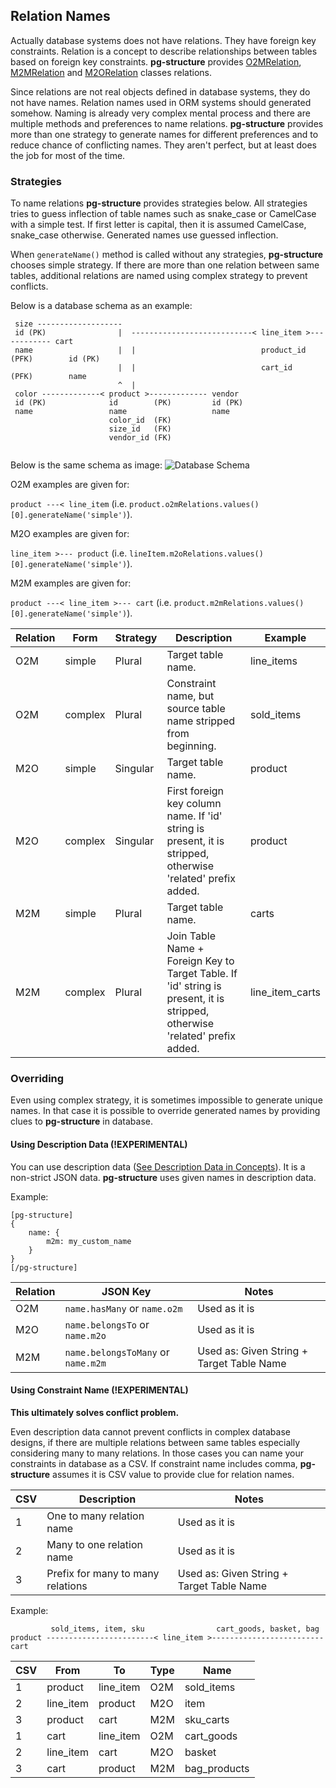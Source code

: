 
## Relation Names

Actually database systems does not have relations. They have foreign key constraints. Relation is a concept to describe relationships between tables based on foreign key constraints. **pg-structure** provides [O2MRelation](api/O2MRelation.md), [M2MRelation](api/M2MRelation.md) and [M2ORelation](api/M2ORelation.md) classes relations.

Since relations are not real objects defined in database systems, they do not have names. Relation names used in ORM systems should generated somehow. Naming is already very complex mental process and there are multiple methods and preferences to name relations. **pg-structure** provides more than one strategy to generate names for different preferences and to reduce chance of conflicting names. They aren't perfect, but at least does the job for most of the time.

### Strategies

To name relations **pg-structure** provides strategies below. All strategies tries to guess inflection of table names such as snake_case or CamelCase with a simple test. If first letter is capital, then it is assumed CamelCase, snake_case otherwise. Generated names use guessed inflection.

When `generateName()` method is called without any strategies, **pg-structure** chooses simple strategy. If there are more than one relation between same tables, additional relations are named using complex strategy to prevent conflicts.

 <span id="exampleSchema"></span>Below is a database schema as an example:

```
 size -------------------
 id (PK)                |  ---------------------------< line_item >------------ cart
 name                   |  |                            product_id (PFK)        id (PK)
                        |  |                            cart_id    (PFK)        name
                        ^  |
 color -------------< product >------------- vendor
 id (PK)              id        (PK)         id (PK)
 name                 name                   name
                      color_id  (FK)
                      size_id   (FK)
                      vendor_id (FK)
 
```
 
 Below is the same schema as image:
 ![Database Schema](../images/schema-through-relation-names.png)


O2M examples are given for:

`product ---< line_item` (i.e. `product.o2mRelations.values()[0].generateName('simple')`).

M2O examples are given for:

`line_item >--- product` (i.e. `lineItem.m2oRelations.values()[0].generateName('simple')`).

M2M examples are given for:

`product ---< line_item >--- cart` (i.e. `product.m2mRelations.values()[0].generateName('simple')`).

| Relation | Form | Strategy | Description | Example |
| --- | --- | --- | --- | --- |
| O2M | simple | Plural | Target table name. | line_items |
| O2M | complex | Plural | Constraint name, but source table name stripped from beginning. | sold_items | 
| M2O | simple | Singular | Target table name. | product |
| M2O | complex | Singular| First foreign key column name. If 'id' string is present, it is stripped, otherwise 'related' prefix added. | product |
| M2M | simple | Plural | Target table name. | carts |
| M2M | complex | Plural | Join Table Name + Foreign Key to Target Table. If 'id' string is present, it is stripped, otherwise 'related' prefix added. | line_item_carts |

### Overriding

Even using complex strategy, it is sometimes impossible to generate unique names. In that case it is possible to override generated names by providing clues to **pg-structure** in database.

#### Using Description Data (!EXPERIMENTAL)

You can use description data ([See Description Data in Concepts](concepts.md)). It is a non-strict JSON data. **pg-structure** uses given names in description data.

Example:

```
[pg-structure]
{
    name: {
        m2m: my_custom_name
    }
}
[/pg-structure]
```

| Relation | JSON Key | Notes |
| --- | --- | --- |
| O2M | `name.hasMany` or `name.o2m` | Used as it is |
| M2O | `name.belongsTo` or `name.m2o` | Used as it is |
| M2M | `name.belongsToMany` or `name.m2m` | Used as: Given String + Target Table Name |

#### Using Constraint Name (!EXPERIMENTAL)

**This ultimately solves conflict problem.**

Even description data cannot prevent conflicts in complex database designs, if there are multiple relations between same tables especially considering many to many relations. In those cases you can name your constraints in database as a CSV. If constraint name includes comma, **pg-structure** assumes it is CSV value to provide clue for relation names.

| CSV | Description | Notes |
| --- | --- |--- |
| 1 | One to many relation name | Used as it is |
| 2 | Many to one relation name | Used as it is |
| 3 | Prefix for many to many relations | Used as: Given String + Target Table Name |

Example:

```
         sold_items, item, sku                cart_goods, basket, bag
product ------------------------< line_item >------------------------- cart

```

| CSV | From | To | Type | Name |
| --- | --- |--- | --- | --- |
| 1 | product | line_item | O2M | sold_items |
| 2 | line_item | product | M2O | item |
| 3 | product | cart | M2M | sku_carts |
| 1 | cart | line_item | O2M | cart_goods |
| 2 | line_item | cart | M2O | basket |
| 3 | cart | product | M2M | bag_products |